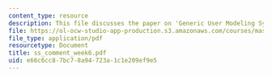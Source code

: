 ```yaml
---
content_type: resource
description: This file discusses the paper on 'Generic User Modeling Systems Link'.
file: https://ol-ocw-studio-app-production.s3.amazonaws.com/courses/mas-961-ambient-intelligence-spring-2005/e66c6cc87bc78a94723a1c1e209ef9e5_ss_comment_week6.pdf
file_type: application/pdf
resourcetype: Document
title: ss_comment_week6.pdf
uid: e66c6cc8-7bc7-8a94-723a-1c1e209ef9e5
---
```

